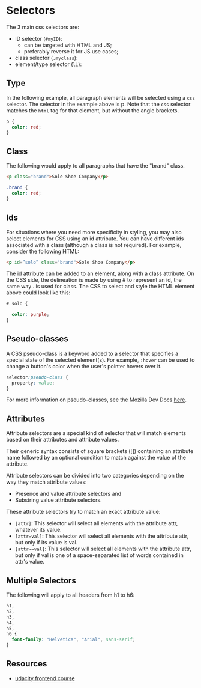# Selectors

The 3 main css selectors are:

- ID selector (`#myID`):
  - can be targeted with HTML and JS;
  - preferably reverse it for JS use cases;
- class selector (`.myclass`):
- element/type selector (`li`):

## Type

In the following example, all paragraph elements will be selected using
a `css` selector. The selector in the example above is p. Note that the `css`
selector matches the `html` tag for that element, but without the angle brackets.

```css
p {
  color: red;
}
```

## Class

The following would apply to all paragraphs that have the "brand" class.

```html
<p class="brand">Sole Shoe Company</p>
```

```css
.brand {
  color: red;
}

```

## Ids

For situations where you need more specificity in styling, you may also select
elements for CSS using an id attribute. You can have different ids associated
with a class (although a class is not required). For example, consider the
following HTML:

```html
<p id=”solo” class="brand">Sole Shoe Company</p>
```

The id attribute can be added to an element, along with a class attribute.
On the CSS side, the delineation is made by using # to represent an id, the
same way . is used for class. The CSS to select and style the HTML element
above could look like this:

```css
# solo {

  color: purple;
}
```

## Pseudo-classes

A CSS pseudo-class is a keyword added to a selector that specifies a special
state of the selected element(s). For example, `:hover` can be used to change a
button's color when the user's pointer hovers over it.

```css
selector:pseudo-class {
  property: value;
}
```

For more information on pseudo-classes, see the Mozilla Dev Docs [here](https://developer.mozilla.org/en-US/docs/Web/CSS/Pseudo-classes).

## Attributes

Attribute selectors are a special kind of selector that will match elements
based on their attributes and attribute values.

Their generic syntax consists of square brackets ([]) containing an attribute
name followed by an optional condition to match against the value of the
attribute.

Attribute selectors can be divided into two categories depending on the way
they match attribute values:

- Presence and value attribute selectors and
- Substring value attribute selectors.

These attribute selectors try to match an exact attribute value:

- `[attr]`: This selector will select all elements with the attribute attr,
whatever its value.
- `[attr=val]`: This selector will select all elements with the attribute
attr, but only if its value is val.
- `[attr~=val]`: This selector will select all elements with the attribute
attr, but only if val is one of a space-separated list of words contained in
attr's value.

## Multiple Selectors

The following will apply to all headers from h1 to h6:

```css
h1,
h2,
h3,
h4,
h5,
h6 {
  font-family: "Helvetica", "Arial", sans-serif;
}
```

## Resources

- [udacity frontend course](https://www.udacity.com/course/front-end-web-developer-nanodegree--nd0011)
